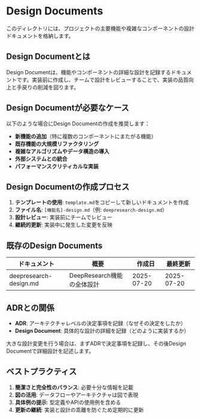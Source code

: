 # Design Documents

このディレクトリには、プロジェクトの主要機能や複雑なコンポーネントの設計ドキュメントを格納します。

## Design Documentとは

Design Documentは、機能やコンポーネントの詳細な設計を記録するドキュメントです。実装前に作成し、チームで設計をレビューすることで、実装の品質向上と手戻りの削減を図ります。

## Design Documentが必要なケース

以下のような場合にDesign Documentの作成を推奨します：

- **新機能の追加**（特に複数のコンポーネントにまたがる機能）
- **既存機能の大規模リファクタリング**
- **複雑なアルゴリズムやデータ構造の導入**
- **外部システムとの統合**
- **パフォーマンスクリティカルな実装**

## Design Documentの作成プロセス

1. **テンプレートの使用**: `template.md`をコピーして新しいドキュメントを作成
2. **ファイル名**: `[機能名]-design.md`（例: `deepresearch-design.md`）
3. **設計レビュー**: 実装前にチームでレビュー
4. **継続的更新**: 実装中に発生した変更を反映

## 既存のDesign Documents

| ドキュメント | 概要 | 作成日 | 最終更新 |
|------------|------|--------|----------|
| deepresearch-design.md | DeepResearch機能の全体設計 | 2025-07-20 | 2025-07-20 |

## ADRとの関係

- **ADR**: アーキテクチャレベルの決定事項を記録（なぜその決定をしたか）
- **Design Document**: 具体的な設計の詳細を記録（どのように実装するか）

大きな設計変更を行う場合は、まずADRで決定事項を記録し、その後Design Documentで詳細設計を記述します。

## ベストプラクティス

1. **簡潔さと完全性のバランス**: 必要十分な情報を記載
2. **図の活用**: データフローやアーキテクチャは図で表現
3. **具体例の提示**: 型定義やAPIの使用例を含める
4. **更新の継続**: 実装と設計の乖離を防ぐため定期的に更新